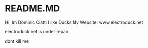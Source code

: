# README.MD
Hi, Im Dominic Ciatti
I like Ducks
My Website: www.electroduck.net


electroduck.net is under repair

dont kill me
